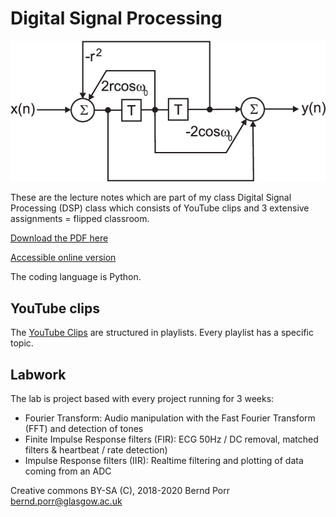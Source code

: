 # Digital Signal Processing

![alt tag](iir_fir_stop.png)

These are the lecture notes which are part of my class Digital Signal
Processing (DSP) class which consists of YouTube clips and 3 extensive
assignments = flipped classroom.

[Download the PDF here](https://github.com/berndporr/digital_signal_processing/blob/master/digital_signal_processing.pdf)

[Accessible online version](https://berndporr.github.io/digital_signal_processing/)

The coding language is Python.

## YouTube clips

The [YouTube Clips](https://www.youtube.com/user/DSPcourse)
are structured in playlists. Every playlist has a specific topic.

## Labwork

The lab is project based with every project running for 3 weeks:

  * Fourier Transform: Audio manipulation with the Fast Fourier Transform (FFT) and detection of tones
  * Finite Impulse Response filters (FIR): ECG 50Hz / DC removal, matched filters & heartbeat / rate detection)
  * Impulse Response filters (IIR): Realtime filtering and plotting of data coming from an ADC

Creative commons BY-SA (C), 2018-2020 Bernd Porr <bernd.porr@glasgow.ac.uk>
